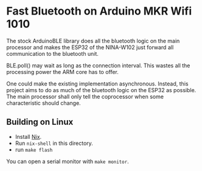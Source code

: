 # Fast Bluetooth on Arduino MKR Wifi 1010

The stock ArduinoBLE library does all the bluetooth logic on the main processor
and makes the ESP32 of the NINA-W102 just forward all communication to the
bluetooth unit.

BLE.poll() may wait as long as the connection interval. This wastes all the
processing power the ARM core has to offer.

One could make the existing implementation asynchronous. Instead, this project
aims to do as much of the bluetooth logic on the ESP32 as possible. The main
processor shall only tell the coprocessor when some characteristic should change.

## Building on Linux

- Install [Nix](https://nixos.org/nix/).
- Run `nix-shell` in this directory.
- run `make flash`

You can open a serial monitor with `make monitor`.
